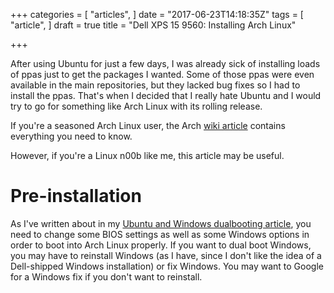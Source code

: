 +++
categories = [
"articles",
]
date = "2017-06-23T14:18:35Z"
tags = [
"article",
]
draft = true
title = "Dell XPS 15 9560: Installing Arch Linux"

+++

After using Ubuntu for just a few days,
I was already sick of installing loads of ppas
just to get the packages I wanted.
Some of those ppas were even available in the main repositories,
but they lacked bug fixes
so I had to install the ppas.
That's when I decided that
I really hate Ubuntu
and I would try to go for something like
Arch Linux
with its rolling release.

If you're a seasoned Arch Linux user,
the Arch [wiki article](https://wiki.archlinux.org/index.php/Dell_XPS_15_9560)
contains everything you need to know.

However,
if you're a Linux n00b like me,
this article may be useful.
<!--more-->

# Pre-installation

As I've written about in my
[Ubuntu and Windows dualbooting article](post/xps15/dualboot/),
you need to change some BIOS settings
as well as some Windows options
in order to boot into Arch Linux properly.
If you want to dual boot Windows,
you may have to reinstall Windows
(as I have,
since I don't like the idea of a
Dell-shipped Windows installation)
or fix Windows.
You may want to Google for a Windows fix
if you don't want to reinstall.

